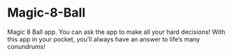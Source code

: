 # Magic-8-Ball
Magic 8 Ball app. You can ask the app to make all your hard decisions! With this app in your pocket, you’ll always have an answer to life’s many conundrums!
